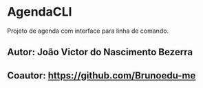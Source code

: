 # AgendaCLI
Projeto de agenda com interface para linha de comando.

## Autor: João Victor do Nascimento Bezerra
## Coautor: https://github.com/Brunoedu-me

